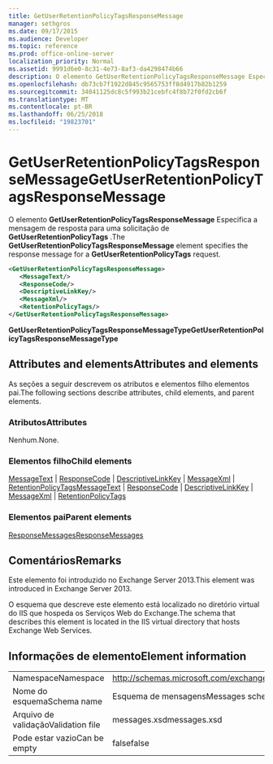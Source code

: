 ```yaml
---
title: GetUserRetentionPolicyTagsResponseMessage
manager: sethgros
ms.date: 09/17/2015
ms.audience: Developer
ms.topic: reference
ms.prod: office-online-server
localization_priority: Normal
ms.assetid: 9991d6e0-8c31-4e73-8af3-da4298474b66
description: O elemento GetUserRetentionPolicyTagsResponseMessage Especifica a mensagem de resposta para uma solicitação de GetUserRetentionPolicyTags.
ms.openlocfilehash: db73cb7f1922d845c9565753ff8d4917b82b1259
ms.sourcegitcommit: 34041125dc8c5f993b21cebfc4f8b72f0fd2cb6f
ms.translationtype: MT
ms.contentlocale: pt-BR
ms.lasthandoff: 06/25/2018
ms.locfileid: "19823701"
---
```

# <a name="getuserretentionpolicytagsresponsemessage"></a><span data-ttu-id="95d46-103">GetUserRetentionPolicyTagsResponseMessage</span><span class="sxs-lookup"><span data-stu-id="95d46-103">GetUserRetentionPolicyTagsResponseMessage</span></span>

<span data-ttu-id="95d46-104">O elemento **GetUserRetentionPolicyTagsResponseMessage** Especifica a mensagem de resposta para uma solicitação de **GetUserRetentionPolicyTags** .</span><span class="sxs-lookup"><span data-stu-id="95d46-104">The **GetUserRetentionPolicyTagsResponseMessage** element specifies the response message for a **GetUserRetentionPolicyTags** request.</span></span> 
  
```XML
<GetUserRetentionPolicyTagsResponseMessage>
   <MessageText/>
   <ResponseCode/>
   <DescriptiveLinkKey/>
   <MessageXml/>
   <RetentionPolicyTags/>
</GetUserRetentionPolicyTagsResponseMessage>
```

 <span data-ttu-id="95d46-105">**GetUserRetentionPolicyTagsResponseMessageType**</span><span class="sxs-lookup"><span data-stu-id="95d46-105">**GetUserRetentionPolicyTagsResponseMessageType**</span></span>
## <a name="attributes-and-elements"></a><span data-ttu-id="95d46-106">Attributes and elements</span><span class="sxs-lookup"><span data-stu-id="95d46-106">Attributes and elements</span></span>

<span data-ttu-id="95d46-107">As seções a seguir descrevem os atributos e elementos filho elementos pai.</span><span class="sxs-lookup"><span data-stu-id="95d46-107">The following sections describe attributes, child elements, and parent elements.</span></span>
  
### <a name="attributes"></a><span data-ttu-id="95d46-108">Atributos</span><span class="sxs-lookup"><span data-stu-id="95d46-108">Attributes</span></span>

<span data-ttu-id="95d46-109">Nenhum.</span><span class="sxs-lookup"><span data-stu-id="95d46-109">None.</span></span>
  
### <a name="child-elements"></a><span data-ttu-id="95d46-110">Elementos filho</span><span class="sxs-lookup"><span data-stu-id="95d46-110">Child elements</span></span>

<span data-ttu-id="95d46-111">[MessageText](messagetext.md) | [ResponseCode](responsecode.md) | [DescriptiveLinkKey](descriptivelinkkey.md) | [MessageXml](messagexml.md) | [RetentionPolicyTags](retentionpolicytags.md)</span><span class="sxs-lookup"><span data-stu-id="95d46-111">[MessageText](messagetext.md) | [ResponseCode](responsecode.md) | [DescriptiveLinkKey](descriptivelinkkey.md) | [MessageXml](messagexml.md) | [RetentionPolicyTags](retentionpolicytags.md)</span></span>
  
### <a name="parent-elements"></a><span data-ttu-id="95d46-112">Elementos pai</span><span class="sxs-lookup"><span data-stu-id="95d46-112">Parent elements</span></span>

[<span data-ttu-id="95d46-113">ResponseMessages</span><span class="sxs-lookup"><span data-stu-id="95d46-113">ResponseMessages</span></span>](responsemessages.md)
  
## <a name="remarks"></a><span data-ttu-id="95d46-114">Comentários</span><span class="sxs-lookup"><span data-stu-id="95d46-114">Remarks</span></span>

<span data-ttu-id="95d46-115">Este elemento foi introduzido no Exchange Server 2013.</span><span class="sxs-lookup"><span data-stu-id="95d46-115">This element was introduced in Exchange Server 2013.</span></span>
  
<span data-ttu-id="95d46-116">O esquema que descreve este elemento está localizado no diretório virtual do IIS que hospeda os Serviços Web do Exchange.</span><span class="sxs-lookup"><span data-stu-id="95d46-116">The schema that describes this element is located in the IIS virtual directory that hosts Exchange Web Services.</span></span>
  
## <a name="element-information"></a><span data-ttu-id="95d46-117">Informações de elemento</span><span class="sxs-lookup"><span data-stu-id="95d46-117">Element information</span></span>

|||
|:-----|:-----|
|<span data-ttu-id="95d46-118">Namespace</span><span class="sxs-lookup"><span data-stu-id="95d46-118">Namespace</span></span>  <br/> |http://schemas.microsoft.com/exchange/services/2006/messages  <br/> |
|<span data-ttu-id="95d46-119">Nome do esquema</span><span class="sxs-lookup"><span data-stu-id="95d46-119">Schema name</span></span>  <br/> |<span data-ttu-id="95d46-120">Esquema de mensagens</span><span class="sxs-lookup"><span data-stu-id="95d46-120">Messages schema</span></span>  <br/> |
|<span data-ttu-id="95d46-121">Arquivo de validação</span><span class="sxs-lookup"><span data-stu-id="95d46-121">Validation file</span></span>  <br/> |<span data-ttu-id="95d46-122">messages.xsd</span><span class="sxs-lookup"><span data-stu-id="95d46-122">messages.xsd</span></span>  <br/> |
|<span data-ttu-id="95d46-123">Pode estar vazio</span><span class="sxs-lookup"><span data-stu-id="95d46-123">Can be empty</span></span>  <br/> |<span data-ttu-id="95d46-124">false</span><span class="sxs-lookup"><span data-stu-id="95d46-124">false</span></span>  <br/> |
   

